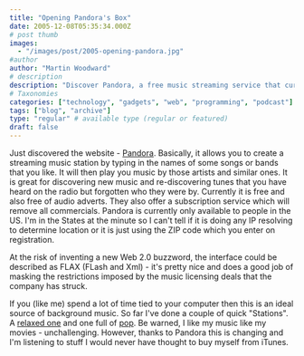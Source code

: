 ```yaml
---
title: "Opening Pandora's Box"
date: 2005-12-08T05:35:34.000Z
# post thumb
images:
  - "/images/post/2005-opening-pandora.jpg"
#author
author: "Martin Woodward"
# description
description: "Discover Pandora, a free music streaming service that curates personalised stations based on your favourite songs and artists."
# Taxonomies
categories: ["technology", "gadgets", "web", "programming", "podcast"]
tags: ["blog", "archive"]
type: "regular" # available type (regular or featured)
draft: false
---
```


Just discovered the website - [Pandora](http://www.pandora.com). Basically, it allows you to create a streaming music station by typing in the names of some songs or bands that you like. It will then play you music by those artists and similar ones. It is great for discovering new music and re-discovering tunes that you have heard on the radio but forgotten who they were by. Currently it is free and also free of audio adverts. They also offer a subscription service which will remove all commercials. Pandora is currently only available to people in the US. I'm in the States at the minute so I can't tell if it is doing any IP resolving to determine location or it is just using the ZIP code which you enter on registration.

At the risk of inventing a new Web 2.0 buzzword, the interface could be described as FLAX (FLash and Xml) - it's pretty nice and does a good job of masking the restrictions imposed by the music licensing deals that the company has struck.

If you (like me) spend a lot of time tied to your computer then this is an ideal source of background music. So far I've done a couple of quick "Stations". A [relaxed one](http://www.pandora.com/?sc=sh3986461) and one full of [pop](http://www.pandora.com/?sc=sh3994306). Be warned, I like my music like my movies - unchallenging. However, thanks to Pandora this is changing and I'm listening to stuff I would never have thought to buy myself from iTunes.
